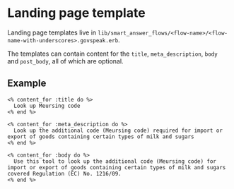 # Landing page template

Landing page templates live in `lib/smart_answer_flows/<flow-name>/<flow-name-with-underscores>.govspeak.erb`.

The templates can contain content for the `title`, `meta_description`, `body` and `post_body`, all of which are optional.

## Example

```
<% content_for :title do %>
  Look up Meursing code
<% end %>

<% content_for :meta_description do %>
  Look up the additional code (Meursing code) required for import or export of goods containing certain types of milk and sugars
<% end %>

<% content_for :body do %>
  Use this tool to look up the additional code (Meursing code) for import or export of goods containing certain types of milk and sugars covered Regulation (EC) No. 1216/09.
<% end %>
```
